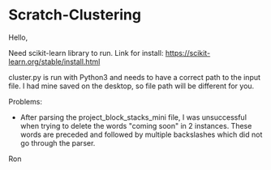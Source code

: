 # Scratch-Clustering

Hello,

Need scikit-learn library to run. Link for install: https://scikit-learn.org/stable/install.html

cluster.py is run with Python3 and needs to have a correct path to the input file. I had mine saved on the desktop, so file path will be different for you.

Problems:
- After parsing the project_block_stacks_mini file, I was unsuccessful when trying to delete the words "coming soon" in 2 instances. These words are preceded and followed by multiple backslashes which did not go through the parser.

Ron
